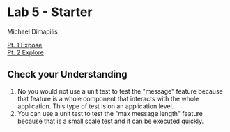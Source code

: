 # Lab 5 - Starter

Michael Dimapilis

[Pt. 1 Expose](https://mdimapilis.github.io/Lab5_Starter/expose.html)  
[Pt. 2 Explore](https://mdimapilis.github.io/Lab5_Starter/explore.html)

## Check your Understanding
1. No you would not use a unit test to test the "message" feature because that feature is a whole component that interacts with the whole application. This type of test is on an application level.
2. You can use a unit test to test the "max message length" feature because that is a small scale test and it can be executed quickly.
